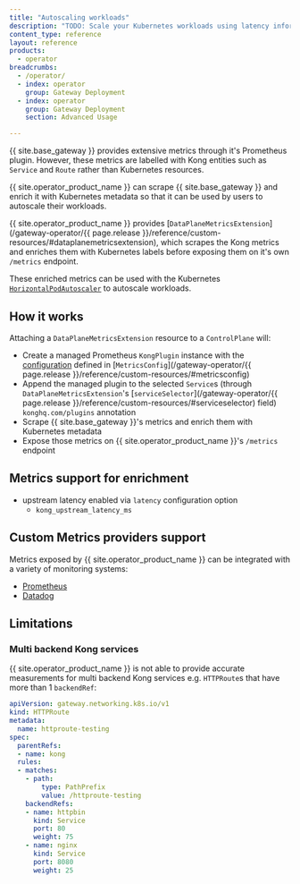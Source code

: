 ```yaml
---
title: "Autoscaling workloads"
description: "TODO: Scale your Kubernetes workloads using latency information from {{ site.base_gateway }}"
content_type: reference
layout: reference
products:
  - operator
breadcrumbs:
  - /operator/
  - index: operator
    group: Gateway Deployment
  - index: operator
    group: Gateway Deployment
    section: Advanced Usage

---
```


{{ site.base_gateway }} provides extensive metrics through it's Prometheus plugin. However, these metrics are labelled with Kong entities such as `Service` and `Route` rather than Kubernetes resources.

{{ site.operator_product_name }} can scrape {{ site.base_gateway }} and enrich it with Kubernetes metadata so that it can be used by users to autoscale their workloads.

{{ site.operator_product_name }} provides [`DataPlaneMetricsExtension`](/gateway-operator/{{ page.release }}/reference/custom-resources/#dataplanemetricsextension), which scrapes the Kong metrics and enriches them with Kubernetes labels before exposing them on it's own `/metrics` endpoint.

These enriched metrics can be used with the Kubernetes [`HorizontalPodAutoscaler`](https://kubernetes.io/docs/tasks/run-application/horizontal-pod-autoscale/) to autoscale workloads.

## How it works

Attaching a `DataPlaneMetricsExtension` resource to a `ControlPlane` will:

- Create a managed Prometheus `KongPlugin` instance with the [configuration](/hub/kong-inc/prometheus/configuration/) defined in [`MetricsConfig`](/gateway-operator/{{ page.release }}/reference/custom-resources/#metricsconfig)
- Append the managed plugin to the selected `Service`s (through `DataPlaneMetricsExtension`'s [`serviceSelector`](/gateway-operator/{{ page.release }}/reference/custom-resources/#serviceselector) field)
   `konghq.com/plugins` annotation
- Scrape {{ site.base_gateway }}'s metrics and enrich them with Kubernetes metadata
- Expose those metrics on {{ site.operator_product_name }}'s `/metrics` endpoint

## Metrics support for enrichment

- upstream latency enabled via `latency` configuration option
  - `kong_upstream_latency_ms`

## Custom Metrics providers support

Metrics exposed by {{ site.operator_product_name }} can be integrated with a variety of monitoring systems:

- [Prometheus](/operator/dataplanes/how-to/autoscale-workloads/prometheus/)
- [Datadog](/operator/dataplanes/how-to/autoscale-workloads/datadog/)

## Limitations

### Multi backend Kong services

{{ site.operator_product_name }} is not able to provide accurate measurements for multi backend Kong services e.g. `HTTPRoute`s that have more than 1 `backendRef`:

```yaml
apiVersion: gateway.networking.k8s.io/v1
kind: HTTPRoute
metadata:
  name: httproute-testing
spec:
  parentRefs:
  - name: kong
  rules:
  - matches:
    - path:
        type: PathPrefix
        value: /httproute-testing
    backendRefs:
    - name: httpbin
      kind: Service
      port: 80
      weight: 75
    - name: nginx
      kind: Service
      port: 8080
      weight: 25
```